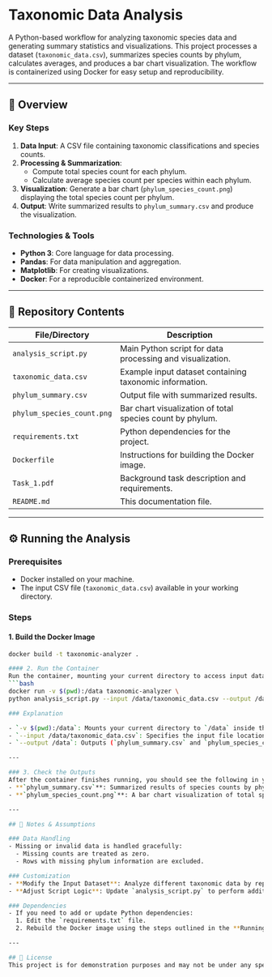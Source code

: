 # Taxonomic Data Analysis

A Python-based workflow for analyzing taxonomic species data and generating summary statistics and visualizations. This project processes a dataset (`taxonomic_data.csv`), summarizes species counts by phylum, calculates averages, and produces a bar chart visualization. The workflow is containerized using Docker for easy setup and reproducibility.

---

## 🚀 **Overview**

### Key Steps
1. **Data Input**: A CSV file containing taxonomic classifications and species counts.
2. **Processing & Summarization**:
   - Compute total species count for each phylum.
   - Calculate average species count per species within each phylum.
3. **Visualization**: Generate a bar chart (`phylum_species_count.png`) displaying the total species count per phylum.
4. **Output**: Write summarized results to `phylum_summary.csv` and produce the visualization.

### Technologies & Tools
- **Python 3**: Core language for data processing.
- **Pandas**: For data manipulation and aggregation.
- **Matplotlib**: For creating visualizations.
- **Docker**: For a reproducible containerized environment.

---

## 📂 **Repository Contents**

| File/Directory            | Description                                                                 |
|---------------------------|-----------------------------------------------------------------------------|
| `analysis_script.py`      | Main Python script for data processing and visualization.                  |
| `taxonomic_data.csv`      | Example input dataset containing taxonomic information.                    |
| `phylum_summary.csv`      | Output file with summarized results.                                       |
| `phylum_species_count.png`| Bar chart visualization of total species count by phylum.                 |
| `requirements.txt`        | Python dependencies for the project.                                       |
| `Dockerfile`              | Instructions for building the Docker image.                                |
| `Task_1.pdf`              | Background task description and requirements.                              |
| `README.md`               | This documentation file.                                                   |

---

## ⚙️ **Running the Analysis**

### Prerequisites
- Docker installed on your machine.
- The input CSV file (`taxonomic_data.csv`) available in your working directory.

### Steps

#### 1. Build the Docker Image
```bash
docker build -t taxonomic-analyzer .

#### 2. Run the Container
Run the container, mounting your current directory to access input data and write output files:
```bash
docker run -v $(pwd):/data taxonomic-analyzer \
python analysis_script.py --input /data/taxonomic_data.csv --output /data

### Explanation

- `-v $(pwd):/data`: Mounts your current directory to `/data` inside the container.
- `--input /data/taxonomic_data.csv`: Specifies the input file location inside the container.
- `--output /data`: Outputs (`phylum_summary.csv` and `phylum_species_count.png`) will be saved to your host directory.

---

### 3. Check the Outputs
After the container finishes running, you should see the following in your working directory:
- **`phylum_summary.csv`**: Summarized results of species counts by phylum.
- **`phylum_species_count.png`**: A bar chart visualization of total species count per phylum.

---

## 📝 Notes & Assumptions

### Data Handling
- Missing or invalid data is handled gracefully:
  - Missing counts are treated as zero.
  - Rows with missing phylum information are excluded.

### Customization
- **Modify the Input Dataset**: Analyze different taxonomic data by replacing or editing `taxonomic_data.csv`.
- **Adjust Script Logic**: Update `analysis_script.py` to perform additional computations or create alternate visualizations.

### Dependencies
- If you need to add or update Python dependencies:
  1. Edit the `requirements.txt` file.
  2. Rebuild the Docker image using the steps outlined in the **Running the Analysis** section.

---

## 📜 License
This project is for demonstration purposes and may not be under any specific license. Ensure compliance with your organization’s data handling and licensing requirements.

